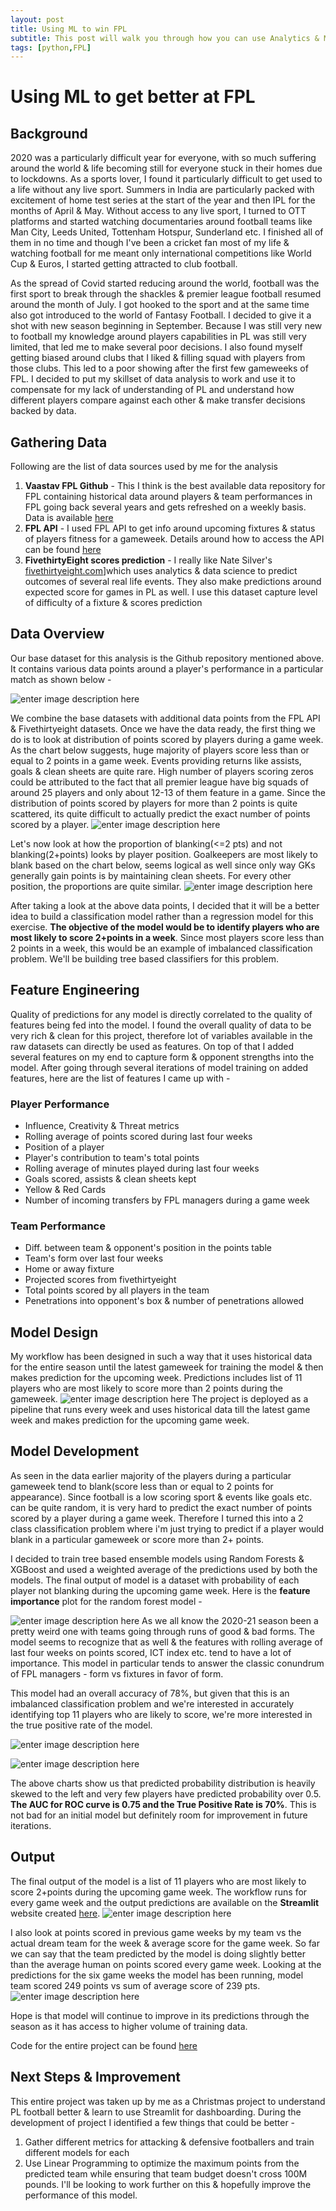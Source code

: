 ```yaml
---
layout: post
title: Using ML to win FPL
subtitle: This post will walk you through how you can use Analytics & ML to remove human bias and make data driven decisions to improve your performance at FPL.
tags: [python,FPL]
---
```


# Using ML to get better at FPL

## Background
2020 was a particularly difficult year for everyone, with so much suffering around the world & life becoming still for everyone stuck in their homes due to lockdowns. As a sports lover, I found it particularly difficult to get used to a life without any live sport. Summers in India are particularly packed with excitement of home test series at the start of the year and then IPL for the months of April & May. Without access to any live sport, I turned to OTT platforms and started watching documentaries around football teams like Man City, Leeds United, Tottenham Hotspur, Sunderland etc. I finished all of them in no time and though I've been a cricket fan most of my life & watching football for me meant only international competitions like World Cup & Euros, I started getting attracted to club football.

As the spread of Covid started reducing around the world, football was the first sport to break through the shackles & premier league football resumed around the month of July. I got hooked to the sport and at the same time also got introduced to the world of Fantasy Football. I decided to give it a shot with new season beginning in September. Because I was still very new to football my knowledge around players capabilities in PL was still very limited, that led me to make several poor decisions. I also found myself getting biased around clubs that I liked & filling squad with players from those clubs. This led to a poor showing after the first few gameweeks of FPL. I decided to put my skillset of data analysis to work and use it to compensate for my lack of understanding of PL and understand how different players compare against each other & make transfer decisions backed by data. 

## Gathering Data

Following are the list of data sources used by me for the analysis
1. **Vaastav FPL Github** - This I think is the best available data repository for FPL containing historical data around players & team performances in FPL going back several years and gets refreshed on a weekly basis. Data is available [here](https://github.com/vaastav/Fantasy-Premier-League)
2. **FPL API** - I used FPL API to get info around upcoming fixtures & status of players fitness for a gameweek. Details around how to access the API can be found [here](https://medium.com/@frenzelts/fantasy-premier-league-api-endpoints-a-detailed-guide-acbd5598eb19)
3. **FivethirtyEight scores prediction** - I really like Nate Silver's [fivethirtyeight.com](http://fivethirtyeight.com)]which uses analytics & data science to predict outcomes of several real life events. They also make predictions around expected score for games in PL as well. I use this dataset capture level of difficulty of a fixture & scores prediction

## Data Overview
Our base dataset for this analysis is the Github repository mentioned above.  It contains various data points around a player's performance in a particular match as shown below - 

![enter image description here](https://lh3.googleusercontent.com/Yk-OyPDlKpyLErOsWZhjQCWlsn1TtmkDWKI9OTbIImwsVtZ2W1p74ViqESsXUoxj1Ery58DP4E3C0OVrtgC6l-ly-X1I3b5z_578cDQMiUJ8DY9Oz-MVr_mxedladOzTTTw0kpAwRojOdGGFmndJTYewZNCktFO4jnoWyuamUNPpauxMM_8Dn6p0-F0j2_Ebj9C4yOfpKD5IHeyC6fNyRrChvxj9xARfMOsI8HPxTxme7TqSKdJilsFGkffNA6duAs4y4jk8CJW8urn2r9v1p3oBTF5MjII7rbIHnvu1tlEOkLhOxxsdUcAu85XUwP68Tcx4HOW_DzNJRwc_VR7g-rLYDIG3LMkbNQEcGTvEn274j2DkIlL3i0ww8BH0pg4Xg1AMrMLlKU50BGGU8UtyatGoZA_8-gjWOQFfHiNmvv7hQA17XpEvOKi-_VQyDHjv8ZoafURD4uqfiyo4egrky88HP4ycJ6MVh6bKqptwgoecBsHgWnw0jTXz2XOH1OcKafhyjZ2yek5pMV7-F56buWfin3WkTF6Q8vD1xm0dv1fH1l-TLdNrd2nP7WaSK4dGBb-O_K_VLQXuNfaOkfj1f97G2_lo_IX2HahEdc1wunt7GQXSNa2tJTNqBkEDsF_F3LEq0Z9KpBQ-Jp3EJTFM-notL9w4fTYt26nIuh5gjipmJ3bz2x7EzHSCZa74=w1004-h268-no?authuser=0)

We combine the base datasets with additional data points from the FPL API & Fivethirtyeight datasets. Once we have the data ready, the first thing we do is to look at distribution of points scored by players during a game week. As the chart below suggests, huge majority of players score less than or equal to 2 points in a game week. Events providing returns like assists, goals & clean sheets are quite rare.  High number of players scoring zeros could be attributed to the fact that all premier league have big squads of around 25 players and only about 12-13 of them feature in a game. Since the distribution of points scored by players for more than 2 points is quite scattered, its quite difficult to actually predict the exact number of points scored by a player. 
![enter image description here](https://lh3.googleusercontent.com/BPueQDyIHcGhGKWpRBVbb19BVeE2_6cmTvCkXdQQzd3cETwqmzPRzFgqo1WaSDggPYqSg_Yygqd9JIKNa3D9OqT6O7ifYJoDHXckfPtmY3_B9_Sm3lroGE_OMb7fD2Y-GvXnaAfwORmDw6k9iYS0Gg3TTZiFcVe2QrVJqu_RrMesI2Hlb3AubrnmtSeXfequmjKjGrCXhjVFJlZRCoTapYwQqyabPJIvOOC3yFqezFx8Lvg0xRL_y7zcOJYKoED1JuYSyCOtnKetQnIhQXHRqXTR-MLMBOKSDH32r9ovwxRVKY-HHQsbImNFBd8ZqS33TxecyQtnVtscriUwFsEwzLZvlMSewqjMqX0hXr22S4gFyV8kPBwPMCQWMEB9vHtGqjK0_x22CEtGGu0--D1uCSvf-0PMfi_C2KPBNUrSjpm8PVRGFS3WkGuid2ezo7BgXb3XgFh3D06m-IEMTm1WxTT99NlF1pEk5l8XDymDfBzlHlRdXVwfktCZ8xqPQpVhW6foQOx40HpRZwY6OE2T8VBz2aNGOBrfdoruJRLT9gE-Hur4yF93AgXSfyRAh2lBJ00jLi-pXir0zwTqjVDTfGfsE81k-DfXdVss1rYOYR4YTLkdoCKR86TbIrZW2MoX7to4iwGaGScx4zVa8TTztBqAReppGhJqVyu8w0wHxf-thmRmLmD019wMlUYF=w1158-h525-no?authuser=0)

Let's now look at how the proportion of blanking(<=2 pts) and not blanking(2+points) looks by player position. Goalkeepers are most likely to blank based on the chart below, seems logical as well since only way GKs generally gain points is by maintaining clean sheets. For every other position, the proportions are quite similar. 
![enter image description here](https://lh3.googleusercontent.com/EXWfTKnVPsG1ANIbJraRR1jb7xHO-h1g12pIgfCGycSMb40aU-CdzHoq5niZzWvoYdfbymlqXWIkbFz8n-8H5EfRwnuWWYUUwjtpzKJbsaxP9D9y3kZHNfd4aSU9mR9zg6wH6eLtRiiyLybK-t4iqJcNmWxU3w5EYzmFiEB7rqNkFosxYSVRT1hhsUVvIiCcMyJ4j4nPiE1lkQiVN1DldpqcL-69leisLtqmS0HdhyWIfmuYBr5IEBFZHzX0rgoI8C9uLD4cCLRbZAwjE-AYYiKjEjdwU7TalrRFbfkf4mQLO0Xs4zF0ybhbq0zYzr66BZWleoo8LFyT36apxPyBjEYvjhhjC8sxxSY9-Y7n4Igkq_2vRl6i3NjorpoJ8sLVPiRYatTUKMPcH3DI6_qBMixFM9CZ8vU24qEIEGho-hxN-ZSguUIOvu1eLXyJ3Fn-DPGEDCylFS5hxOhuwpGD2XMB7N72iHQlPmh6rpduBzOQScHqZKJxZDkgA2KONSXbYN_Psp16nilL_iSJxXT5o957CUE1Ybu4YcV33hUf50b9cKr2TT6XvvcoOKtyZrAZUFR_T7-50GYCFY_XOSi7Oq73tt__Dzn8y991JNHZehzsuAAuY_kNoDa5JaHdmQot12rYWXkPUTq0Or4eUylzEZWC9Lqvv-s-KhMvgo_JONzcVd-pfS7CfwRxykgN=w1158-h525-no?authuser=0)

After taking a look at the above data points, I decided that it will be a better idea to build a classification model rather than a regression model for this exercise. **The objective of the model would be to identify players who are most likely to score 2+points in a week**. Since most players score less than 2 points in a week, this would be an example of imbalanced classification problem. We'll be building tree based classifiers for this problem.

## Feature Engineering
Quality of predictions for any model is directly correlated to the quality of features being fed into the model. I found the overall quality of data to be very rich & clean for this project, therefore lot of variables available in the raw datasets can directly be used as features.  On top of that I added several features on my end to capture form & opponent strengths into the model. After going through several iterations of model training on added features, here are the list of features I came up with -

### Player Performance 
* Influence, Creativity & Threat metrics
* Rolling average of points scored during last four weeks
* Position of a player
* Player's contribution to team's total points
* Rolling average of minutes played during last four weeks
* Goals scored, assists & clean sheets kept
* Yellow & Red Cards
* Number of incoming transfers by FPL managers during a game week

### Team Performance
* Diff. between team & opponent's position in the points table 
* Team's form over last four weeks
* Home or away fixture
* Projected scores from fivethirtyeight
* Total points scored by all players in the team
* Penetrations into opponent's box & number of penetrations allowed

## Model Design
My workflow has been designed in such a way that it uses historical data for the entire season until the latest gameweek for training the model & then makes prediction for the upcoming week. Predictions includes list of 11 players who are most likely to score more than 2 points during the gameweek. 
![enter image description here](https://lh3.googleusercontent.com/v60c_UhxWn15d3FXHmGvT1Gz_GKVNATErBdfL_2aoN2tFXsCDAYoz9CI9939SccPoYjffqKUL5s8CmVtR0kJ_03JXduim7HsiMt3zZQkQozT2UQIk9x3irL9lUkm0DyXxEWIXB-dQfMB4oFXNbSFhMsGsxhezNLD8LNI8k-A2AftuYeMXaqBdsFVNfrgYAPJ_hwlZ3VrAwP5UlkYWFbVZwIShVQqRE6IDHsmyOkxNfMCuYCv9Q4kJnXxoQHCg-cBU3rAT5Fzcu5cI8o8fVwrPdlbJQLzo5YtJJXJx4uad7VyiWjHlxQ70thrICoymz9D4ob306wVWWwNDmdJijDC9DmIsYraiKMc0JUJAsPEWTntR5dPts75uOYzqtHuGZbm6DylKUcbqlR-6sWb4eq3u_Y2WjSzRBcqADNxt0HqKC5bwaCxFU7bfR3gvhtDbgRhqor-MqY-0JO0ksYl3xFcxbCm9rsUSri4sDz_0RefybwO4MMTLTiU9koHRXAIYVeUpPx9argXLv4ugiAQRgQsWAtj3XqBPzPg8N68x3p024OB9XAjxTsiqFZg7GR8VGkB-V1Q0pv9jNyxZ_D_Q4-PSzVNLzWco6ZDlr7DXnoQI9fPbTZLbo_XMc87TvjLtSpb33IDDogijlIbmGmqp5Gnbk0YVdTWpa9yjR2OGGovqPEgk7O_49fK4v9Mmi6F=w872-h456-no?authuser=0)
The project is deployed as a pipeline that runs every week and uses historical data till the latest game week and makes prediction for the upcoming game week. 

## Model Development
As seen in the data earlier majority of the players during a particular gameweek tend to blank(score less than or equal to 2 points for appearance). Since football is a low scoring sport & events like goals etc. can be quite random, it is very hard to predict the exact number of points scored by a player during a game week. Therefore I turned this into a 2 class classification problem where i'm just trying to predict if a player would blank in a particular gameweek or score more than 2+ points. 

I decided to train tree based ensemble models using Random Forests & XGBoost and used a weighted average of the predictions used by both the models. The final output of model is a dataset with probability of each player not blanking during the upcoming game week. Here is the **feature importance** plot for the random forest model - 

![enter image description here](https://lh3.googleusercontent.com/Krl70aUFGAsTeP__xrI_l4MhXz2afnE_SXISZqQfQGzK9y1rTXQrKWlo2Rf5P5o8xmSAYZCaU9yNYNe89QHAorPq8dXS8ko-AKsAhYNZFe5IHsRsKAOFwcDqMjU0SVfNLS0yvTNY5x553pliiB0aBuVrc3IeI2-aeFNMvqe_rLMWJpxWZHasZxztJL4xIbpqUFcBybeZ55jiPju4etRGMXIi1aEBe_bxOP7l5AS0ISoX9hxUeNbz6B3HdsLO2lAsNl5PmBxaR_-ucKYw39pFnlTq-CKYlWVaN7udCJ8oHyoJFMRFU2Gr9pAqXk0j-nQzaxY_b9R10FPqW8KUgIiHljAjIqdM2ae-QEagw4vXzP89tbUSFerJe1hrVHpGsjO4hyTV_mlTqkLrbfoEGawO3qEtTWZISUonjj6oggV6mWh4bjMXqyIWIRAovP-H7jzO9hBfZhoebGnSqpa7M1Aj2vI48CGuT2Y-Z9a72-cEtiXmv7N-D5L27WoFtn_qU9j6wPOpW0oy_OCai5dKnv5so7VIr_K_ErG54v43M6bZBEoConhmDqNtrtFnpw8NRo0dTzmF1Qt0owTSh05Vg7f_s0r6XytmO_L0WQW2HmpjBNn3Bc7C3_SBMfYXqYdAzj8n35cJcEBQg9vtvZV9c6AZaDFLXfD7-HUFvgGo3VTl-WFp4AJbRjgW77qX1_VX=w1051-h901-no?authuser=0)
As we all know the 2020-21 season been a pretty weird one with teams going through runs of good & bad forms. The model seems to recognize that as well & the features with rolling average of last four weeks on points scored, ICT index etc. tend to have a lot of importance. This model in particular tends to answer the classic conundrum of FPL managers - form vs fixtures in favor of form. 

This model had an overall accuracy of 78%, but given that this is an imbalanced classification problem and we're interested in accurately identifying top 11 players who are likely to score, we're more interested in the true positive rate of the model.

![enter image description here](https://lh3.googleusercontent.com/OqqWptHtB5DaqOTdVh4xyE5PD8EuShhUnzoga4ozIlNU8Agq_kgxCzJsPeFRCbwggUu3PEIP-5DcwFYrpHFSeQSu0W61uwhF6Duuxnwmj-IYWCQ7YL0enlIKtibj2sYcdbBguuGYW20pQkb_qWkG5gvHKRm3B7KSgJZhTin3t01PFfk70830lDaHMV7zlB8liPIsB4kyyE_PvfnSd9ndo5lmwkwKQTANDdEHOKcKrmMP5piREAIDZlPhs3M3IOMGx264jKKIuRr7SBAJuU69CoGqXKEOCvoSZVoMxBGABCOwY0vFrgETiB73qd0nsA1LVd559_wHzOXfaa2_faqWjvZhFIIGzGTA7LSQOVhPbt_6QlA_k7cWrNwOFsTQ-ZKBRsnWVSnSe0AsR4WAfwdeEwxPIK3ORq-WemcFqYB4QNNixgBR78kvRgGR3PALKnTUewoKdBI8aOQPbKhO8L9_k_cUFCrmFO2GfudpaeP5A4Umwmdn7WpFYTcs3YZNxPP_Lgl9L_ShXc2OeSYy8XBQx062baJurhuaSBUzulnuu4D80oCLiqJs1dZzYoqYBAT_uvAT1l3z9bKS941AgWt5vFs-sHlw8G8ksJRA5e2_l9IC2yQTVHBdbr68mtzhRaPuLsbFAzzvs8iJwCKS5rWRUMT9uAaeQ3WouJ9kvIiXObIvs0MGodhigPtQSz_v=w697-h422-no?authuser=0)
 
![enter image description here](https://lh3.googleusercontent.com/DSkVsiZeyrzpX1E1v30Ci4P1lBnupOXP7iQWZ2vI5uhIoJh4ZXTqYTjuKo4ydsrg4UrEAsL9nRlaxqc_oqyZ1gSxl4TeunWNFWy-wIGZpUxxwfnHQbEx6fgaSjYQRkkFwRlXSdTag2_FGIlzD2zUZC46CFzm9Djjv6zM3JaRohDfKD6qJTtqdAxATKgr_OuKCZfISyPdSbnruZdDVGQwcW5SCzq-RBqdL5SnVjUPrSZG6QCDxAZ6UvujI72aGwejNRSq7zm1XKfMDpB0HktGg7s2LwUiARcGsz-o-BxBJ5X9PsYb7lDtu_4K1OvPE0x06ZWo6ImXvXLNBcdTGgR1Mirz8NSNz3mZTMbLEZgmsMNBriEdl2Y0MchJtNBvBQY2bdiSIQcFvmhdDHVBbzi-md3elNKL_UYa11-8zJaB1yaYnncWFwjAP-csbWFTsh-6Ga4NezNufWND9cw-0mvC-qOMAmaN6kQkqg173DZF95FUgd9ebsW5u9b30IUnWwNDE1dptfCfOH_jDYsf_-OFywhfNAPMHWmb9HsaSiu3XZXAC50b_NeXDeSykHYKowxJ_PlGTb9Mu_k4tCTIanW1IokDHlcAuCpe2vADa51VbxjUQocauE7CJsS9t2qGbrsT8qswXwRR7Dy246w1wQerBI8o5cevHHTxaK2eMo3gWxUCeAIwqLk4VZegu_8s=w394-h278-no?authuser=0)

The above charts show us that predicted probability distribution is heavily skewed to the left and very few players have predicted  probability over 0.5. **The AUC for ROC curve is 0.75 and the True Positive Rate is 70%**. This is not bad for an initial model but definitely room for improvement in future iterations.

## Output
The final output of the model is a list of 11 players who are most likely to score 2+points during the upcoming game week. The workflow runs for every game week and the output predictions are available on the **Streamlit** website created [here](http://fplgentoo.herokuapp.com).
![enter image description here](https://lh3.googleusercontent.com/EPsuJXpoYlz373ooluqOL9D-0jUnxrJ1iV156cHxoA-zr_bCjduo57MRFHzplZNm6C3zjcH6Zjk1MNJBndWDpafLdxpjRKJw4dNZ9-2deb98qFRwwjrzQ3yt7ws46v1xfQ8LE1zwcAlUxok67swXJ08fvTMWCTkKGFyo76rHZ-zdNssJ-X2WRiXHWZslq4bdY7lejHRPpNRn4JZH9XwcFSWVRtiRxca0FwGa07za3TwNF-_Y7PRa7NY06Rh006TGUVjMvwX0WR14uf4wWkv8k8AFwDS80xs88d2utmvqM7rV50A9z19HDWi3LHYXqvLsXvg4b-W5RmH9-mYqZxgp8cqNNt06i-oZL9zd8ZLW8Nopzjj4gk_w0y1r8zHP3n_s3tBTPYDPleJ55FwnKxcLFqyaqAomdfBmIBPeEB5TmEcHWtD16_ECKqbaX2exGDLfBH0FO_Lb8jpp62B_ESe_v9gXLZpL8OTSBBB_iNlROLcFdpAlix9otgvaBHvWqVyXAMis7-dRXtUptFV56p3wnOJZoQVEupiJMUOBjoFzR2cLDBU02LUTo22XjV0bDdEUrkbB_IA4kyvSBR0e_w38PI0E8xhRggYFf8JiIw5_I_XqMq-PqyNKPKo-Un99IewH6sQDo6QSoSfI0TYibz_8x899zviJh1SKQFrjSyCjData0_k9lmnDCE1JuWqT=w1812-h897-no?authuser=0)

I also look at points scored in previous game weeks by my team vs the actual dream team for the week & average score for the game week. So far we can say that the team predicted by the model is doing slightly better than the average human on points scored every game week. Looking at the predictions for the six game weeks the model has been running, model team scored 249 points vs sum of average score of 239 pts. 
![enter image description here](https://lh3.googleusercontent.com/cOn41P4A6Boo6gXTcMsmrIVVk6nkq5mCOz_l4skF_GO2wL3MDiiWH_IHcJ3rGc6hoyth0pVJcbrrf1dWE_9ETzZDAgpagrAEq9tIlF2z5YJj9Tu0AnNPVqCsPfSTkPqAGIU96zJrScP1194C_m2Xj-IzV9HqUNClBge1wzcxDmvOXwWk1EYwmw46vEO2ydr8q3Q_dhEg8OLnkkduFlixRGtj9zbTlYEsJHeYUp4BBIADtieAvXbW9qqi89LFnpB1Ronw4f9HuTilfIr9_IR082WtWHOCCtOftwqQFEt1x5fYDsTZcIx2fzx3IOCJ5f70e2C0hZXcxzY3C-CrTbsO1mVp-kMmvp9IEcFDugVLXjyNlYsas8f1ALkO7P0ucGc3Bj06E0rpsosFt33Fn47Zlm1mMOATEQyEZ2LFXE3tXeEDEoPhlYN9MCG4FJAHmH5gqt4IlbjxhWz6h2W0RlfkHSJ4ss69-NgwnBUeQKJzYNyFPsc0Kq4Cz4Oo86EHaDRb-uuc4oId6bLQqk-jduYD3dmkXOrv8T_foQ2LvsfXva1iKOcl9mKOiptXJh6j6d-Pfnpen9XjAcNo5yvaHiUHK07CuB9ZqgF8lFRFRLtKDkieOK5zFBGV-L1AeQKjzO_b202n9bazHZULyE8Mhv6FQ0exzyKWuJN6q2vskHgsCQ0qRBIKzIoVthk2ohop=w705-h414-no?authuser=0)




Hope is that model will continue to improve in its predictions through the season as it has access to higher volume of training data.

Code for the entire project can be found [here](https://github.com/arpitsolanki/FPLBot)

## Next Steps & Improvement 
This entire project was taken up by me as a Christmas project to understand PL football better & learn to use Streamlit for dashboarding. During the development of project I identified a few things that could be better - 
1. Gather different metrics for attacking & defensive footballers and train different models for each
2. Use Linear Programming to optimize the maximum points from the predicted team while ensuring that team budget doesn't cross 100M pounds. 
I'll be looking to work further on this & hopefully improve the performance of this model. 










